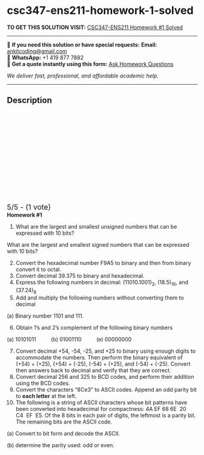 # csc347-ens211-homework-1-solved
**TO GET THIS SOLUTION VISIT:** [CSC347-ENS211 Homework #1 Solved](https://www.ankitcodinghub.com/product/csc347-ens211-homework-1-solved/)


---

📩 **If you need this solution or have special requests:** **Email:** ankitcoding@gmail.com  
📱 **WhatsApp:** +1 419 877 7882  
📄 **Get a quote instantly using this form:** [Ask Homework Questions](https://www.ankitcodinghub.com/services/ask-homework-questions/)

*We deliver fast, professional, and affordable academic help.*

---

<h2>Description</h2>



<div class="kk-star-ratings kksr-auto kksr-align-center kksr-valign-top" data-payload="{&quot;align&quot;:&quot;center&quot;,&quot;id&quot;:&quot;94063&quot;,&quot;slug&quot;:&quot;default&quot;,&quot;valign&quot;:&quot;top&quot;,&quot;ignore&quot;:&quot;&quot;,&quot;reference&quot;:&quot;auto&quot;,&quot;class&quot;:&quot;&quot;,&quot;count&quot;:&quot;1&quot;,&quot;legendonly&quot;:&quot;&quot;,&quot;readonly&quot;:&quot;&quot;,&quot;score&quot;:&quot;5&quot;,&quot;starsonly&quot;:&quot;&quot;,&quot;best&quot;:&quot;5&quot;,&quot;gap&quot;:&quot;4&quot;,&quot;greet&quot;:&quot;Rate this product&quot;,&quot;legend&quot;:&quot;5\/5 - (1 vote)&quot;,&quot;size&quot;:&quot;24&quot;,&quot;title&quot;:&quot;CSC347-ENS211 Homework #1 Solved&quot;,&quot;width&quot;:&quot;138&quot;,&quot;_legend&quot;:&quot;{score}\/{best} - ({count} {votes})&quot;,&quot;font_factor&quot;:&quot;1.25&quot;}">

<div class="kksr-stars">

<div class="kksr-stars-inactive">
            <div class="kksr-star" data-star="1" style="padding-right: 4px">


<div class="kksr-icon" style="width: 24px; height: 24px;"></div>
        </div>
            <div class="kksr-star" data-star="2" style="padding-right: 4px">


<div class="kksr-icon" style="width: 24px; height: 24px;"></div>
        </div>
            <div class="kksr-star" data-star="3" style="padding-right: 4px">


<div class="kksr-icon" style="width: 24px; height: 24px;"></div>
        </div>
            <div class="kksr-star" data-star="4" style="padding-right: 4px">


<div class="kksr-icon" style="width: 24px; height: 24px;"></div>
        </div>
            <div class="kksr-star" data-star="5" style="padding-right: 4px">


<div class="kksr-icon" style="width: 24px; height: 24px;"></div>
        </div>
    </div>

<div class="kksr-stars-active" style="width: 138px;">
            <div class="kksr-star" style="padding-right: 4px">


<div class="kksr-icon" style="width: 24px; height: 24px;"></div>
        </div>
            <div class="kksr-star" style="padding-right: 4px">


<div class="kksr-icon" style="width: 24px; height: 24px;"></div>
        </div>
            <div class="kksr-star" style="padding-right: 4px">


<div class="kksr-icon" style="width: 24px; height: 24px;"></div>
        </div>
            <div class="kksr-star" style="padding-right: 4px">


<div class="kksr-icon" style="width: 24px; height: 24px;"></div>
        </div>
            <div class="kksr-star" style="padding-right: 4px">


<div class="kksr-icon" style="width: 24px; height: 24px;"></div>
        </div>
    </div>
</div>


<div class="kksr-legend" style="font-size: 19.2px;">
            5/5 - (1 vote)    </div>
    </div>
<strong>Homework #1</strong>

<ol>
<li>What are the largest and smallest unsigned numbers that can be expressed with 10 bits?</li>
</ol>
What are the largest and smallest signed numbers that can be expressed with 10 bits?

<ol start="2">
<li>Convert the hexadecimal number F9A5 to binary and then from binary convert it to octal.</li>
<li>Convert decimal 39.375 to binary and hexadecimal.</li>
<li>Express the following numbers in decimal: (11010.1001)<sub>2</sub>, (18.5)<sub>16</sub>, and (37.24)<sub>8</sub></li>
<li>Add and multiply the following numbers without converting them to decimal</li>
</ol>
(a) Binary number 1101 and 111.

<ol start="6">
<li>Obtain 1’s and 2’s complement of the following binary numbers</li>
</ol>
(a) 10101011&nbsp;&nbsp;&nbsp;&nbsp;&nbsp;&nbsp;&nbsp;&nbsp;&nbsp; (b) 01001110&nbsp;&nbsp;&nbsp;&nbsp;&nbsp;&nbsp;&nbsp;&nbsp;&nbsp; (e) 00000000

<ol start="7">
<li>Convert decimal +54, -54, -25, and +25 to binary using enough digits to accommodate the numbers. Then perform the binary equivalent of (+54) + (+25), (+54) + (-25), (-54) + (+25), and (-54) + (-25). Convert then answers back to decimal and verify that they are correct.</li>
<li>Convert decimal 256 and 325 to BCD codes, and perform their addition using the BCD codes.</li>
<li>Convert the characters “8Ce3” to ASCII codes. Append an odd parity bit to <strong>each letter</strong> at the left.</li>
<li>The following is a string of ASCII characters whose bit patterns have been converted into hexadecimal for compactness: 4A EF 68 6E&nbsp; 20&nbsp; C4&nbsp; EF&nbsp; E5. Of the 8 bits in each pair of digits, the leftmost is a parity bit. The remaining bits are the ASCII code.</li>
</ol>
(a) Convert to bit form and decode the ASCII.

(b) determine the parity used: odd or even.
